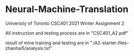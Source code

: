 # Neural-Machine-Translation
University of Toronto CSC401 2021 Winter Assignment 2

All instruction and testing process are in "CSC401_A2.pdf"

result of mine training and testing are in "./A2-starter-files-zhaohai5/analysis.txt"